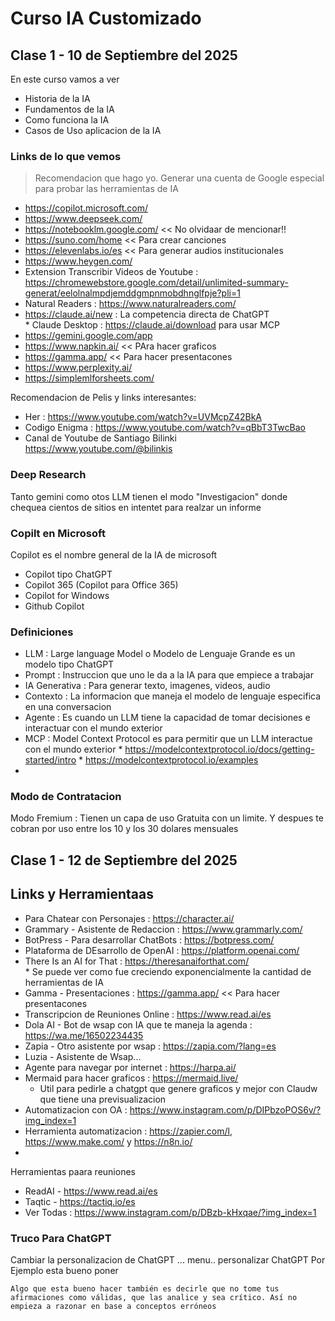 # Curso IA Customizado

## Clase 1 - 10 de Septiembre del 2025

En este curso vamos a ver
* Historia de la IA
* Fundamentos de la IA
* Como funciona la IA
* Casos de Uso aplicacion de la IA

### Links de lo que vemos

> Recomendacion que hago yo. Generar una cuenta de Google especial para probar las herramientas de IA

* https://copilot.microsoft.com/
* https://www.deepseek.com/  
* https://notebooklm.google.com/   << No olvidaar de mencionar!!
* https://suno.com/home    << Para crear canciones
* https://elevenlabs.io/es  << Para generar audios institucionales
* https://www.heygen.com/
* Extension Transcribir Videos de Youtube : https://chromewebstore.google.com/detail/unlimited-summary-generat/eelolnalmpdjemddgmpnmobdhnglfpje?pli=1
* Natural Readers : https://www.naturalreaders.com/
* https://claude.ai/new  : La competencia directa de ChatGPT         
      * Claude Desktop : https://claude.ai/download para usar MCP
* https://gemini.google.com/app
* https://www.napkin.ai/   <<  PAra hacer graficos
* https://gamma.app/  << Para hacer presentacones
* https://www.perplexity.ai/
* https://simplemlforsheets.com/

Recomendacion de Pelis y links interesantes:
* Her : https://www.youtube.com/watch?v=UVMcpZ42BkA
* Codigo Enigma : https://www.youtube.com/watch?v=qBbT3TwcBao
* Canal de Youtube de Santiago Bilinki https://www.youtube.com/@bilinkis

### Deep Research

Tanto gemini como otos LLM tienen el modo "Investigacion" donde chequea cientos de sitios en intentet para realzar un informe

### Copilt en Microsoft

Copilot es el nombre general de la IA de microsoft
* Copilot tipo ChatGPT
* Copilot 365 (Copilot para Office 365)
* Copilot for Windows
* Github Copilot

### Definiciones

* LLM : Large language Model o Modelo de Lenguaje Grande es un modelo tipo ChatGPT
* Prompt : Instruccion que uno le da a la IA para que empiece a trabajar
* IA Generativa : Para generar texto, imagenes, videos, audio
* Contexto : La informacion que maneja el modelo de lenguaje especifica en una conversacion
* Agente : Es cuando un LLM tiene la capacidad de tomar decisiones e interactuar con el mundo exterior
* MCP : Model Context Protocol es para permitir que un LLM interactue con el mundo exterior
          * https://modelcontextprotocol.io/docs/getting-started/intro
          * https://modelcontextprotocol.io/examples
* 
### Modo de Contratacion

Modo Fremium : Tienen un capa de uso Gratuita con un limite. Y despues te cobran por uso entre los 10 y los 30 dolares mensuales

## Clase 1 - 12 de Septiembre del 2025

## Links y Herramientaas
* Para Chatear con Personajes : https://character.ai/
* Grammary - Asistente de Redaccion : https://www.grammarly.com/
* BotPress - Para desarrollar ChatBots : https://botpress.com/
* Plataforma de DEsarrollo de OpenAI : https://platform.openai.com/
* There Is an AI for That : https://theresanaiforthat.com/    
                    * Se puede ver como fue creciendo exponencialmente la cantidad de herramientas de IA
* Gamma - Presentaciones :  https://gamma.app/  << Para hacer presentacones
* Transcripcion de Reuniones Online : https://www.read.ai/es
* Dola AI - Bot de wsap con IA que te maneja la agenda : https://wa.me/16502234435
* Zapia - Otro asistente por wsap : https://zapia.com/?lang=es
* Luzia - Asistente de Wsap...
* Agente para navegar por internet : https://harpa.ai/
* Mermaid para hacer graficos : https://mermaid.live/
     * Util para pedirle a chatgpt que genere graficos y mejor con Claudw que tiene una previsualizacion
* Automatizacion con OA : https://www.instagram.com/p/DIPbzoPOS6v/?img_index=1
* Herramienta automatizacion : https://zapier.com/l, https://www.make.com/ y https://n8n.io/
* 

Herramientas paara reuniones
 * ReadAI - https://www.read.ai/es
 * Taqtic - https://tactiq.io/es
 * Ver Todas : https://www.instagram.com/p/DBzb-kHxqae/?img_index=1

### Truco Para ChatGPT

Cambiar la personalizacion de ChatGPT ... menu.. personalizar ChatGPT
Por Ejemplo esta bueno poner
```
Algo que esta bueno hacer también es decirle que no tome tus afirmaciones como válidas, que las analice y sea crítico. Así no empieza a razonar en base a conceptos erróneos
```

